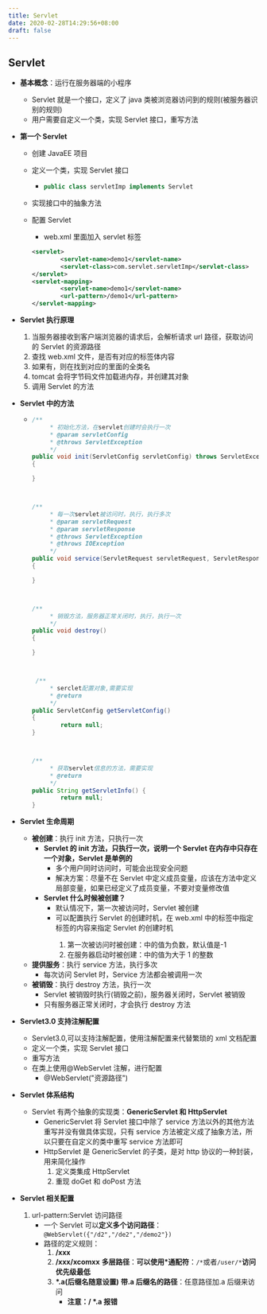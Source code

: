 ```yaml
---
title: Servlet
date: 2020-02-28T14:29:56+08:00
draft: false
---
```


## Servlet

- **基本概念**：运行在服务器端的小程序

  - Servlet 就是一个接口，定义了 java 类被浏览器访问到的规则(被服务器识别的规则)
  - 用户需要自定义一个类，实现 Servlet 接口，重写方法

- **第一个 Servlet**

  - 创建 JavaEE 项目

  - 定义一个类，实现 Servlet 接口

    - ```java
      public class servletImp implements Servlet
      ```

  - 实现接口中的抽象方法

  - 配置 Servlet

    - web.xml 里面加入 servlet 标签

    ```xml
    <servlet>
            <servlet-name>demo1</servlet-name>
            <servlet-class>com.servlet.servletImp</servlet-class>
    </servlet>
    <servlet-mapping>
            <servlet-name>demo1</servlet-name>
            <url-pattern>/demo1</url-pattern>
    </servlet-mapping>
    ```

- **Servlet 执行原理**

  1. 当服务器接收到客户端浏览器的请求后，会解析请求 url 路径，获取访问的 Servlet 的资源路径
  2. 查找 web.xml 文件，是否有对应的<url-pattern>标签体内容
  3. 如果有，则在找到对应的<servlet-class>里面的全类名
  4. tomcat 会将字节码文件加载进内存，并创建其对象
  5. 调用 Servlet 的方法

- **Servlet 中的方法**

  - ```java
    /**
         * 初始化方法，在servlet创建时会执行一次
         * @param servletConfig
         * @throws ServletException
         */
    public void init(ServletConfig servletConfig) throws ServletException
    {

    }



    /**
         * 每一次servlet被访问时，执行，执行多次
         * @param servletRequest
         * @param servletResponse
         * @throws ServletException
         * @throws IOException
         */
    public void service(ServletRequest servletRequest, ServletResponse servletResponse) throws ServletException, IOException
    {

    }



    /**
         * 销毁方法，服务器正常关闭时，执行，执行一次
         */
    public void destroy()
    {

    }



     /**
         * serclet配置对象,需要实现
         * @return
         */
    public ServletConfig getServletConfig()
    {
            return null;
    }



    /**
         * 获取servlet信息的方法，需要实现
         * @return
         */
    public String getServletInfo() {
            return null;
    }
    ```

- **Servlet 生命周期**

  - **被创建**：执行 init 方法，只执行一次
    - **Servlet 的 init 方法，只执行一次，说明一个 Servlet 在内存中只存在一个对象，Servlet 是单例的**
      - 多个用户同时访问时，可能会出现安全问题
      - 解决方案：尽量不在 Servlet 中定义成员变量，应该在方法中定义局部变量，如果已经定义了成员变量，不要对变量修改值
    - **Servlet 什么时候被创建？**
      - 默认情况下，第一次被访问时，Servlet 被创建
      - 可以配置执行 Servlet 的创建时机，在 web.xml 中的<servlet>标签中指定<load-on-startup>标签的内容来指定 Servlet 的创建时机
        1. 第一次被访问时被创建：<load-on-startup>中的值为负数，默认值是-1
        2. 在服务器启动时被创建：<load-on-startup>中的值为大于 1 的整数
  - **提供服务**：执行 service 方法，执行多次
    - 每次访问 Servlet 时，Service 方法都会被调用一次
  - **被销毁**：执行 destroy 方法，执行一次
    - Servlet 被销毁时执行(销毁之前)，服务器关闭时，Servlet 被销毁
    - 只有服务器正常关闭时，才会执行 destroy 方法

- **Servlet3.0 支持注解配置**

  - Servlet3.0,可以支持注解配置，使用注解配置来代替繁琐的 xml 文档配置
  - 定义一个类，实现 Servlet 接口
  - 重写方法
  - 在类上使用@WebServlet 注解，进行配置
    - @WebServlet("资源路径")

- **Servlet 体系结构**

  - Servlet 有两个抽象的实现类：**GenericServlet 和 HttpServlet**
    - GenericServlet 将 Servlet 接口中除了 service 方法以外的其他方法重写并没有做具体实现，只有 service 方法被定义成了抽象方法，所以只要在自定义的类中重写 service 方法即可
    - HttpServlet 是 GenericServlet 的子类，是对 http 协议的一种封装，用来简化操作
      1. 定义类集成 HttpServlet
      2. 重现 doGet 和 doPost 方法

- **Servlet 相关配置**

  1. url-pattern:Servlet 访问路径
     - 一个 Servlet 可以**定义多个访问路径**：`@WebServlet({"/d2","/de2","/demo2"})`
     - 路径的定义规则：
       1. **/xxx**
       2. **/xxx/xcomxx** **多层路径**：**可以使用\*通配符**：`/*`或者`/user/*`**访问优先级最低**
       3. **\*.a(后缀名随意设置)** **带.a 后缀名的路径**：任意路径加.a 后缀来访问
          - **注意：/ \*.a 报错**
